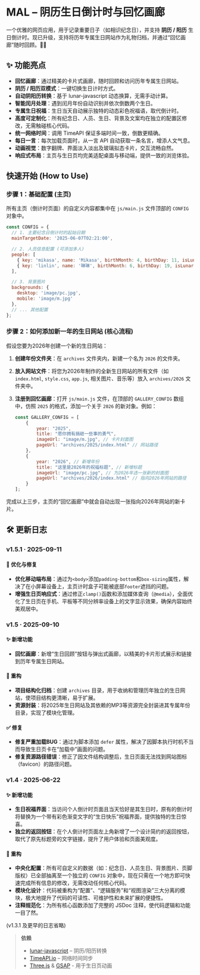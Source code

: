 # MAL – 阴历生日倒计时与回忆画廊

一个优雅的网页应用，用于记录重要日子（如相识纪念日），并支持 **阴历 / 阳历** 生日倒计时。现已升级，支持将历年专属生日网站作为礼物归档，并通过“回忆画廊”随时回顾。🎂🌙

## ✨ 功能亮点

- **回忆画廊**：通过精美的卡片式画廊，随时回顾和访问历年专属生日网站。
- **阴历 / 阳历双模式**：一键切换生日计时方式。
- **自动阴阳历转换**：基于 lunar-javascript 动态换算，无需手动计算。
- **智能闰月处理**：遇到闰月年份自动识别并依次倒数两个生日。
- **专属生日祝福**：生日当天自动展示独特的动态彩色祝福语，取代倒计时。
- **高度可定制化**：所有纪念日、人员、生日、背景及文案均在独立的配置区修改，无需触碰核心代码。
- **统一网络时间**：调用 TimeAPI 保证多端时间一致，倒数更精确。
- **每日一言**：每次加载页面时，从一言 API 自动获取一条名言，增添人文气息。
- **动画视觉**：数字翻牌、界面淡入淡出及玻璃拟态卡片，交互流畅自然。
- **响应式布局**：主页与生日页均完美适配桌面与移动端，提供一致的浏览体验。


## 快速开始 (How to Use)

### 步骤 1：基础配置 (主页)

所有主页（倒计时页面）的自定义内容都集中在 `js/main.js` 文件顶部的 `CONFIG` 对象中。

```javascript
const CONFIG = {
  // 1. 主要纪念日倒计时的起始日期
  mainTargetDate: '2025-06-07T02:21:00',

  // 2. 人员信息配置 (可添加多人)
  people: [
    { key: 'mikasa', name: 'Mikasa', birthMonth: 4, birthDay: 11, isLunar: false },
    { key: 'linlin', name: '琳琳', birthMonth: 6, birthDay: 19, isLunar: true },
  ],

  // 3. 背景图片
  backgrounds: {
    desktop: 'image/pc.jpg',
    mobile: 'image/m.jpg'
  },
  // ... 其他配置
};
```

### 步骤 2：如何添加新一年的生日网站 (核心流程)

假设您要为2026年创建一个新的生日网站：

1.  **创建年份文件夹**：在 `archives` 文件夹内，新建一个名为 `2026` 的文件夹。
2.  **放入网站文件**：将您为2026年制作的全新生日网站的所有文件（如 `index.html`, `style.css`, `app.js`, 相关图片、音乐等）放入 `archives/2026` 文件夹中。
3.  **注册到回忆画廊**：打开 `js/main.js` 文件，在顶部的 `GALLERY_CONFIG` 数组中，仿照 `2025` 的格式，添加一个关于 `2026` 的新对象。例如：

    ```javascript
    const GALLERY_CONFIG = [
        {
            year: "2025",
            title: "愿你拥有搞砸一些事的勇气",
            imageUrl: "image/m.jpg", // 卡片封面图
            pageUrl: "archives/2025/index.html" // 网站路径
        },
        {
            year: "2026", // 新增年份
            title: "这里是2026年的祝福标题", // 新增标题
            imageUrl: "image/pc.jpg", // 为2026年选一张新的封面图
            pageUrl: "archives/2026/index.html" // 指向2026年网站的路径
        }
    ];
    ```

完成以上三步，主页的“回忆画廊”中就会自动出现一张指向2026年网站的新卡片。


## 🛠 更新日志

### v1.5.1 · 2025-09-11

#### 🚀 优化与修复
- **优化移动端布局**：通过为`<body>`添加`padding-bottom`和`box-sizing`属性，解决了在小屏幕设备上，主页计时盒子可能被底部`footer`遮挡的问题。
- **增强生日页响应式**：通过修正`clamp()`函数和添加媒体查询（`@media`），全面优化了生日页在手机、平板等不同分辨率设备上的文字显示效果，确保内容始终美观居中。


### v1.5 · 2025-09-10
#### ✨ 新增功能
- **回忆画廊**：新增“生日回顾”按钮与弹出式画廊，以精美的卡片形式展示和链接到历年专属生日网站。

#### 🚀 重构
- **项目结构化归档**：创建 `archives` 目录，用于收纳和管理历年独立的生日网站，使项目结构更清晰，易于扩展。
- **资源封装**：将2025年生日网站及其依赖的MP3等资源完全封装进其专属年份目录，实现了模块化管理。

#### ✅ 修复
- **修复严重加载BUG**：通过为脚本添加 `defer` 属性，解决了因脚本执行时机不当而导致生日页卡在“加载中”画面的问题。
- **修复资源路径错误**：修正了因文件结构调整后，生日页面无法找到网站图标（favicon）的路径问题。

### v1.4 · 2025-06-22
#### ✨ 新增功能
- **生日祝福界面**：当访问个人倒计时页面且当天恰好是其生日时，原有的倒计时将替换为一个带有彩色渐变文字的“生日快乐”祝福界面，提供独特的生日惊喜。
- **独立的返回按钮**：在个人倒计时页面左上角新增了一个设计简约的返回按钮，取代了原先标题旁的文字链接，提升了用户体验和页面美观度。

#### 🚀 重构
- **中央化配置**：所有可自定义的数据（如：纪念日、人员生日、背景图片、页脚版权）已全部抽离至一个独立的 `CONFIG` 对象中，现在只需在一个地方即可快速完成所有信息的修改，无需改动任何核心代码。
- **模块化设计**：代码被重构为“配置”、“逻辑服务”和“视图渲染”三大分离的模块，极大地提升了代码的可读性、可维护性和未来扩展的便捷性。
- **注释规范化**：为所有核心函数添加了完整的 JSDoc 注释，使代码逻辑和功能一目了然。

(v1.3.1 及更早的日志省略)


> **依赖**  
> - [lunar-javascript](https://github.com/6tail/lunar-javascript) – 阴历/阳历转换  
> - [TimeAPI.io](https://timeapi.io) – 网络时间同步  
> - [Three.js](https://threejs.org/) & [GSAP](https://gsap.com/) - 用于生日页动画

